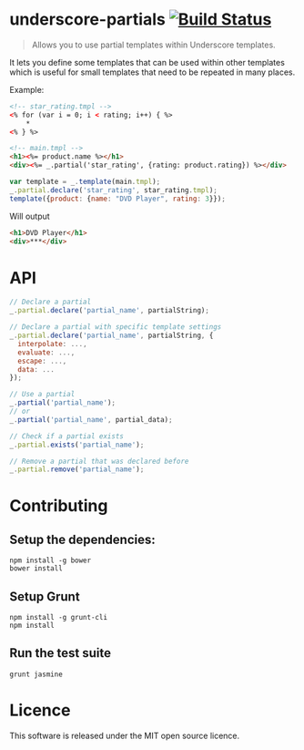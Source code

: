 # underscore-partials [![Build Status](https://api.travis-ci.org/khepin/underscore-partials.svg?branch=master)](https://travis-ci.org/khepin/underscore-partials)

> Allows you to use partial templates within Underscore templates.

It lets you define some templates that can be used within other templates
which is useful for small templates that need to be repeated in many places.

Example:
```html
<!-- star_rating.tmpl -->
<% for (var i = 0; i < rating; i++) { %>
    *
<% } %>

<!-- main.tmpl -->
<h1><%= product.name %></h1>
<div><%= _.partial('star_rating', {rating: product.rating}) %></div>
```

```javascript
var template = _.template(main.tmpl);
_.partial.declare('star_rating', star_rating.tmpl);
template({product: {name: "DVD Player", rating: 3}});
```

Will output
```html
<h1>DVD Player</h1>
<div>***</div>
```

# API

```javascript
// Declare a partial
_.partial.declare('partial_name', partialString);

// Declare a partial with specific template settings
_.partial.declare('partial_name', partialString, {
  interpolate: ...,
  evaluate: ...,
  escape: ...,
  data: ...
});

// Use a partial
_.partial('partial_name');
// or
_.partial('partial_name', partial_data);

// Check if a partial exists
_.partial.exists('partial_name');

// Remove a partial that was declared before
_.partial.remove('partial_name');

```

# Contributing

## Setup the dependencies:

    npm install -g bower
    bower install

## Setup Grunt

    npm install -g grunt-cli
    npm install

## Run the test suite

    grunt jasmine

# Licence

This software is released under the MIT open source licence.
